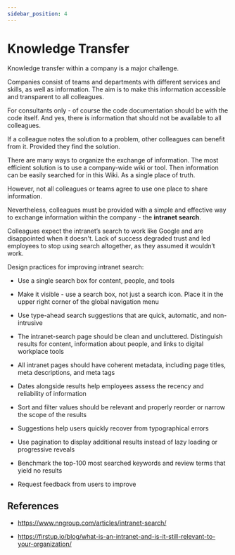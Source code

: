 ```yaml
---
sidebar_position: 4
---
```


# Knowledge Transfer

Knowledge transfer within a company is a major challenge.

Companies consist of teams and departments with different services and skills, as well as information. The aim is to make this information accessible and transparent to all colleagues.

For consultants only - of course the code documentation should be with the code itself. And yes, there is information that should not be available to all colleagues.

If a colleague notes the solution to a problem, other colleagues can benefit from it. Provided they find the solution.

There are many ways to organize the exchange of information. The most efficient solution is to use a company-wide wiki or tool. Then information can be easily searched for in this Wiki. As a single place of truth.

However, not all colleagues or teams agree to use one place to share information.

Nevertheless, colleagues must be provided with a simple and effective way to exchange information within the company - the **intranet search**.

Colleagues expect the intranet’s search to work like Google and are disappointed when it doesn't. Lack of success degraded trust and led employees to stop using search altogether, as they assumed it wouldn’t work.

Design practices for improving intranet search:

- Use a single search box for content, people, and tools

- Make it visible - use a search box, not just a search icon. Place it in the upper right corner of the global navigation menu

- Use type-ahead search suggestions that are quick, automatic, and non-intrusive

- The intranet-search page should be clean and uncluttered. Distinguish results for content, information about people, and links to digital workplace tools

- All intranet pages should have coherent metadata, including page titles, meta descriptions, and meta tags

- Dates alongside results help employees assess the recency and reliability of information

- Sort and filter values should be relevant and properly reorder or narrow the scope of the results

- Suggestions help users quickly recover from typographical errors

- Use pagination to display additional results instead of lazy loading or progressive reveals

- Benchmark the top-100 most searched keywords and review terms that yield no results

- Request feedback from users to improve

## References

- https://www.nngroup.com/articles/intranet-search/

- https://firstup.io/blog/what-is-an-intranet-and-is-it-still-relevant-to-your-organization/
